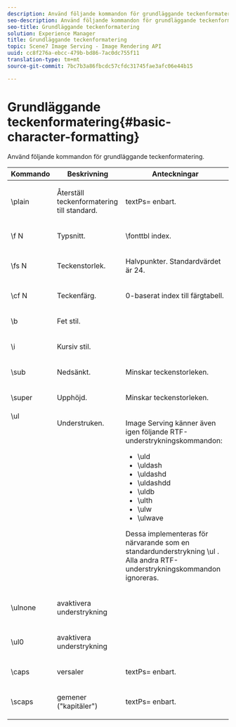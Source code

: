 ```yaml
---
description: Använd följande kommandon för grundläggande teckenformatering.
seo-description: Använd följande kommandon för grundläggande teckenformatering.
seo-title: Grundläggande teckenformatering
solution: Experience Manager
title: Grundläggande teckenformatering
topic: Scene7 Image Serving - Image Rendering API
uuid: cc8f276a-ebcc-479b-bd86-7ac0dc755f11
translation-type: tm+mt
source-git-commit: 7bc7b3a86fbcdc57cfdc31745fae3afc06e44b15

---
```



# Grundläggande teckenformatering{#basic-character-formatting}

Använd följande kommandon för grundläggande teckenformatering.

<table id="table_65415B84652F4E7497299AD90AE7C191"> 
 <thead> 
  <tr> 
   <th class="entry"> Kommando </th> 
   <th class="entry"> Beskrivning </th> 
   <th class="entry"> Anteckningar </th> 
  </tr> 
 </thead>
 <tbody> 
  <tr> 
   <td> <span class="codeph"> \plain </span> </td> 
   <td> <p>Återställ teckenformatering till standard. </p> </td> 
   <td> <p> <span class="codeph"> textPs= </span> enbart. </p> </td> 
  </tr> 
  <tr> 
   <td> <span class="codeph"> \f <span class="varname"> N </span></span> </td> 
   <td> <p>Typsnitt. </p> </td> 
   <td> <p> <span class="codeph"> \fonttbl </span> index. </p> </td> 
  </tr> 
  <tr> 
   <td> <span class="codeph"> \fs <span class="varname"> N </span></span> </td> 
   <td> <p>Teckenstorlek. </p> </td> 
   <td> <p>Halvpunkter. Standardvärdet är 24. </p> </td> 
  </tr> 
  <tr> 
   <td> <span class="codeph"> \cf <span class="varname"> N </span></span> </td> 
   <td> <p>Teckenfärg. </p> </td> 
   <td> <p>0-baserat index till färgtabell. </p> </td> 
  </tr> 
  <tr> 
   <td> <span class="codeph"> \b </span> </td> 
   <td> <p>Fet stil. </p> </td> 
   <td> <p> </p> </td> 
  </tr> 
  <tr> 
   <td> <span class="codeph"> \i </span> </td> 
   <td> <p>Kursiv stil. </p> </td> 
   <td> <p> </p> </td> 
  </tr> 
  <tr> 
   <td> <span class="codeph"> \sub </span> </td> 
   <td> <p>Nedsänkt. </p> </td> 
   <td> <p>Minskar teckenstorleken. </p> </td> 
  </tr> 
  <tr> 
   <td> <span class="codeph"> \super </span> </td> 
   <td> <p>Upphöjd. </p> </td> 
   <td> <p>Minskar teckenstorleken. </p> </td> 
  </tr> 
  <tr valign="top"> 
   <td> <span class="codeph"> \ul </span> </td> 
   <td> <p>Understruken. </p> </td> 
   <td> <p>Image Serving känner även igen följande RTF-understrykningskommandon: </p> <p> 
     <ul id="ul_EF2077DD51F94E2E94D8F1FA661F95DE"> 
      <li id="li_F9382148CCCC4A6AB373DD96D28B71EE"> <span class="codeph"> \uld </span> </li> 
      <li id="li_141276B2082E4AD0A8C7D3BDDADD6EE2"> <span class="codeph"> \uldash </span> </li> 
      <li id="li_32CE2C69EEFE462FB21F49FF52A65B0B"> <span class="codeph"> \uldashd </span> </li> 
      <li id="li_DCF3CD4F884845A5A6B84BDD8DB3A572"> <span class="codeph"> \uldashdd </span> </li> 
      <li id="li_FDEF96CCE14D41BDB878AADCFF73068F"> <span class="codeph"> \uldb </span> </li> 
      <li id="li_482CCC6F5D8544CCA69DF2A070097ABD"> <span class="codeph"> \ulth </span> </li> 
      <li id="li_F11C79A6640B4C0684CA5D9733E49F43"> <span class="codeph"> \ulw </span> </li> 
      <li id="li_84F94D17372B4C0494A9F8AEC951C556"> <span class="codeph"> \ulwave </span> </li> 
     </ul> </p> <p>Dessa implementeras för närvarande som en standardunderstrykning <span class="codeph"> \ul </span> . Alla andra RTF-understrykningskommandon ignoreras. </p> </td> 
  </tr> 
  <tr> 
   <td> <span class="codeph"> \ulnone </span> </td> 
   <td> <p>avaktivera understrykning </p> </td> 
   <td> <p> </p> </td> 
  </tr> 
  <tr> 
   <td> <span class="codeph"> \ul0 </span> </td> 
   <td> <p>avaktivera understrykning </p> </td> 
   <td> <p> </p> </td> 
  </tr> 
  <tr> 
   <td> <span class="codeph"> \caps </span> </td> 
   <td> <p>versaler </p> </td> 
   <td> <p> <span class="codeph"> textPs= </span> enbart. </p> </td> 
  </tr> 
  <tr> 
   <td> <span class="codeph"> \scaps </span> </td> 
   <td> <p>gemener ("kapitäler") </p> </td> 
   <td> <p> <span class="codeph"> textPs= </span> enbart. </p> </td> 
  </tr> 
 </tbody> 
</table>

